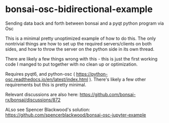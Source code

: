 # bonsai-osc-bidirectional-example
Sending data back and forth between bonsai and a pyqt python program via Osc


This is a minimal pretty unoptimized example of how to do this. The only nontrivial things are how to set up the required servers/clients on both sides, and how to throw the server on the python side in its own thread.

There are likely a few things wrong with this - this is just the first working code I manged to put together with no clean up or optimization.

Requires pyqt6, and python-osc ( https://python-osc.readthedocs.io/en/latest/index.html ).
There's likely a few other requirements but this is pretty minimal.

Relevant discussions are also here: https://github.com/bonsai-rx/bonsai/discussions/872

ALso see Spencer Blackwood's solution: https://github.com/spencerblackwood/bonsai-osc-jupyter-example